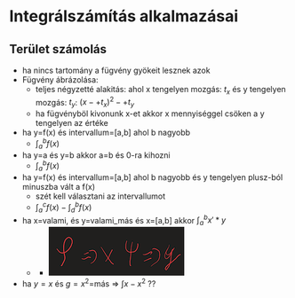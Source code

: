 # Integrálszámítás alkalmazásai
## Terület számolás
- ha nincs tartomány a fügvény gyökeit lesznek azok
- Fügvény ábrázolása: 
	- teljes négyzetté alakitás: ahol x tengelyen mozgás: $t_x$ és y tengelyen mozgás: $t_y$: $(x-+t_x)^2-+t_y$ 
	- ha fügvényböl kivonunk x-et akkor x mennyiséggel csöken a y tengelyen az értéke
- ha y=f(x) és intervallum=\[a,b\] ahol b nagyobb
	 - $\int_a^b f(x)$ 
- ha y=a és y=b akkor a=b és 0-ra kihozni
	- $\int_a^b f(x)$  
- ha y=f(x) és intervallum=\[a,b\] ahol b nagyobb és y tengelyen plusz-ból minuszba vált a f(x)
	- szét kell választani az intervallumot
	- $\int_a^c f(x)-\int_d^b f(x)$   
- ha x=valami, és y=valami_más és x=\[a,b\] akkor $\int_a^b x'*y$    
	- - ![](attachment/e053df36bed65dd77d7729967564b961.png)
- ha $y=x$ és $g=x^2$=más => $\int x-x^2$ ??